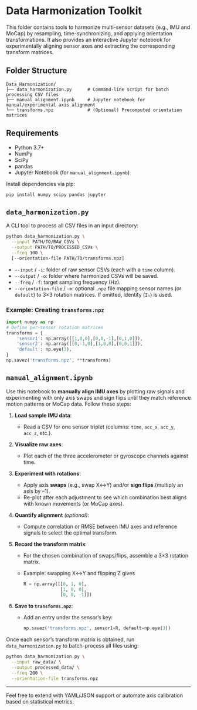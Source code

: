 # Data Harmonization Toolkit

This folder contains tools to harmonize multi-sensor datasets (e.g., IMU and MoCap) by resampling, time-synchronizing, and applying orientation transformations. It also provides an interactive Jupyter notebook for experimentally aligning sensor axes and extracting the corresponding transform matrices.

## Folder Structure

```
Data_Harmonization/
├── data_harmonization.py      # Command-line script for batch processing CSV files
├── manual_alignment.ipynb     # Jupyter notebook for manual/experimental axis alignment
└── transforms.npz             # (Optional) Precomputed orientation matrices
```

## Requirements

* Python 3.7+
* NumPy
* SciPy
* pandas
* Jupyter Notebook (for `manual_alignment.ipynb`)

Install dependencies via pip:

```bash
pip install numpy scipy pandas jupyter
```

## `data_harmonization.py`

A CLI tool to process all CSV files in an input directory:

```bash
python data_harmonization.py \
  --input PATH/TO/RAW_CSVs \
  --output PATH/TO/PROCESSED_CSVs \
  --freq 100 \
  [--orientation-file PATH/TO/transforms.npz]
```

* `--input` / `-i`: folder of raw sensor CSVs (each with a `time` column).
* `--output` / `-o`: folder where harmonized CSVs will be saved.
* `--freq` / `-f`: target sampling frequency (Hz).
* `--orientation-file` / `-m`: optional `.npz` file mapping sensor names (or `default`) to 3×3 rotation matrices. If omitted, identity (`I₃`) is used.

### Example: Creating `transforms.npz`

```python
import numpy as np
# Define per-sensor rotation matrices
transforms = {
    'sensor1': np.array([[1,0,0],[0,0,-1],[0,1,0]]),
    'sensor2': np.array([[0,-1,0],[1,0,0],[0,0,1]]),
    'default': np.eye(3),
}
np.savez('transforms.npz', **transforms)
```

## `manual_alignment.ipynb`

Use this notebook to **manually align IMU axes** by plotting raw signals and experimenting with only axis swaps and sign flips until they match reference motion patterns or MoCap data. Follow these steps:

1. **Load sample IMU data**:

   * Read a CSV for one sensor triplet (columns: `time`, `acc_x`, `acc_y`, `acc_z`, etc.).
2. **Visualize raw axes**:

   * Plot each of the three accelerometer or gyroscope channels against time.
3. **Experiment with rotations**:

   * Apply axis **swaps** (e.g., swap X↔Y) and/or **sign flips** (multiply an axis by –1).
   * Re-plot after each adjustment to see which combination best aligns with known movements (or MoCap axes).
4. **Quantify alignment** *(optional)*:

   * Compute correlation or RMSE between IMU axes and reference signals to select the optimal transform.
5. **Record the transform matrix**:

   * For the chosen combination of swaps/flips, assemble a 3×3 rotation matrix.
   * Example: swapping X↔Y and flipping Z gives

     ```python
     R = np.array([[0, 1, 0],
                   [1, 0, 0],
                   [0, 0, -1]])
     ```
6. **Save to `transforms.npz`**:

   * Add an entry under the sensor’s key:

     ```python
     np.savez('transforms.npz', sensor1=R, default=np.eye(3))
     ```

Once each sensor’s transform matrix is obtained, run `data_harmonization.py` to batch-process all files using:

```bash
python data_harmonization.py \
  --input raw_data/ \
  --output processed_data/ \
  --freq 200 \
  --orientation-file transforms.npz
```

---

Feel free to extend with YAML/JSON support or automate axis calibration based on statistical metrics.
